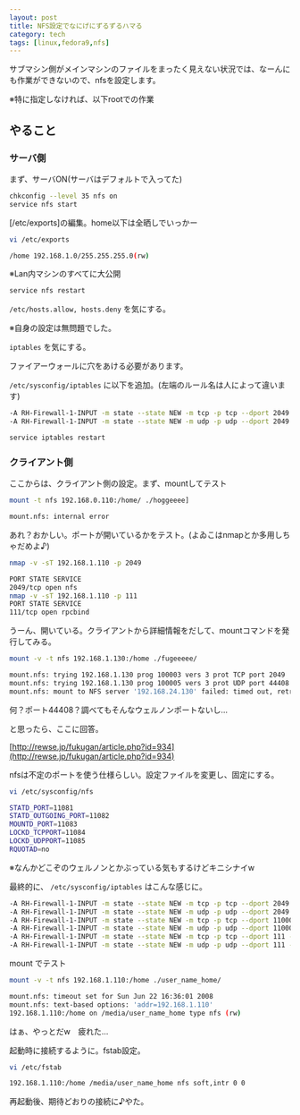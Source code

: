 ```yaml
---
layout: post
title: NFS設定でなにげにずるずるハマる
category: tech
tags: [linux,fedora9,nfs]
---
```


サブマシン側がメインマシンのファイルをまったく見えない状況では、なーんにも作業ができないので、nfsを設定します。

※特に指定しなければ、以下rootでの作業

## やること

### サーバ側

まず、サーバON(サーバはデフォルトで入ってた)

```bash
chkconfig --level 35 nfs on
service nfs start
```

[/etc/exports]の編集。home以下は全晒しでいっかー

```bash
vi /etc/exports

/home 192.168.1.0/255.255.255.0(rw)
```

※Lan内マシンのすべてに大公開

```bash
service nfs restart
```

`/etc/hosts.allow, hosts.deny` を気にする。

※自身の設定は無問題でした。

`iptables` を気にする。

ファイアーウォールに穴をあける必要があります。

`/etc/sysconfig/iptables` に以下を追加。(左端のルール名は人によって違います)

```bash
-A RH-Firewall-1-INPUT -m state --state NEW -m tcp -p tcp --dport 2049 -j ACCEPT
-A RH-Firewall-1-INPUT -m state --state NEW -m udp -p udp --dport 2049 -j ACCEPT
```

```bash
service iptables restart
```

### クライアント側

ここからは、クライアント側の設定。まず、mountしてテスト

```bash
mount -t nfs 192.168.0.110:/home/ ./hoggeeee]

mount.nfs: internal error
```

あれ？おかしい。ポートが開いているかをテスト。(よゐこはnmapとか多用しちゃだめよ♪)

```bash
nmap -v -sT 192.168.1.110 -p 2049

PORT STATE SERVICE
2049/tcp open nfs
nmap -v -sT 192.168.1.110 -p 111
PORT STATE SERVICE
111/tcp open rpcbind
```

うーん、開いている。クライアントから詳細情報をだして、mountコマンドを発行してみる。

```bash
mount -v -t nfs 192.168.1.130:/home ./fugeeeee/

mount.nfs: trying 192.168.1.130 prog 100003 vers 3 prot TCP port 2049
mount.nfs: trying 192.168.1.130 prog 100005 vers 3 prot UDP port 44408
mount.nfs: mount to NFS server '192.168.24.130' failed: timed out, retrying
```

何？ポート44408？調べてもそんなウェルノンポートないし…

と思ったら、ここに回答。

[http://rewse.jp/fukugan/article.php?id=934](http://rewse.jp/fukugan/article.php?id=934)

nfsは不定のポートを使う仕様らしい。設定ファイルを変更し、固定にする。

```bash
vi /etc/sysconfig/nfs

STATD_PORT=11081
STATD_OUTGOING_PORT=11082
MOUNTD_PORT=11083
LOCKD_TCPPORT=11084
LOCKD_UDPPORT=11085
RQUOTAD=no
```

※なんかどこぞのウェルノンとかぶっている気もするけどキニシナイw

最終的に、 `/etc/sysconfig/iptables` はこんな感じに。

```bash
-A RH-Firewall-1-INPUT -m state --state NEW -m tcp -p tcp --dport 2049 -j ACCEPT
-A RH-Firewall-1-INPUT -m state --state NEW -m udp -p udp --dport 2049 -j ACCEPT
-A RH-Firewall-1-INPUT -m state --state NEW -m tcp -p tcp --dport 11000:11099 -j ACCEPT
-A RH-Firewall-1-INPUT -m state --state NEW -m udp -p udp --dport 11000:11099 -j ACCEPT
-A RH-Firewall-1-INPUT -m state --state NEW -m tcp -p tcp --dport 111 -j ACCEPT
-A RH-Firewall-1-INPUT -m state --state NEW -m udp -p udp --dport 111 -j ACCEPT
```

mount でテスト

```bash
mount -v -t nfs 192.168.1.110:/home ./user_name_home/

mount.nfs: timeout set for Sun Jun 22 16:36:01 2008
mount.nfs: text-based options: 'addr=192.168.1.110'
192.168.1.110:/home on /media/user_name_home type nfs (rw)
```

はぁ、やっとだw　疲れた…

起動時に接続するように。fstab設定。

```bash
vi /etc/fstab

192.168.1.110:/home /media/user_name_home nfs soft,intr 0 0
```

再起動後、期待どおりの接続に♪やた。
